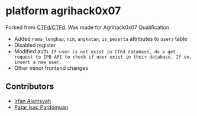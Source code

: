 
#  platform agrihack0x07
Forked from [CTFd/CTFd](https://github.com/CTFd/CTFd). Was made for Agrihack0x07 Qualification.

- Added `nama_lengkap`, `nim`, `angkatan`, `is_peserta` attributes to `users` table
- Disabled register
- Modified auth. ` If user is not exist in CTFd database, do a get request to IPB API to check if user exist in their database. If so, insert a new user. `
- Other minor frontend changes

## Contributors
- [Irfan Alamsyah](https://github.com/irfanalmsyah)
- [Patar Isac Pardomuan](https://github.com/patarisac)
